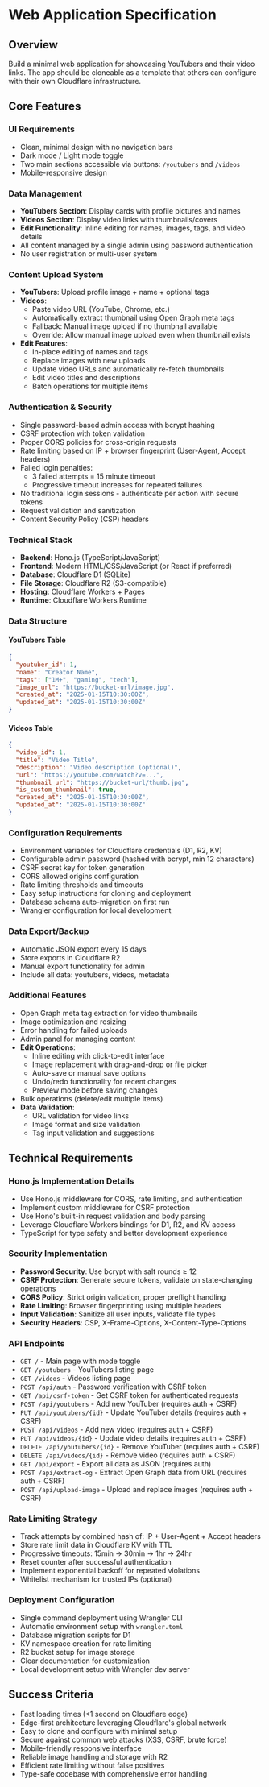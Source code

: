 # Web Application Specification

## Overview
Build a minimal web application for showcasing YouTubers and their video links. The app should be cloneable as a template that others can configure with their own Cloudflare infrastructure.

## Core Features

### UI Requirements
- Clean, minimal design with no navigation bars
- Dark mode / Light mode toggle
- Two main sections accessible via buttons: `/youtubers` and `/videos`
- Mobile-responsive design

### Data Management
- **YouTubers Section**: Display cards with profile pictures and names
- **Videos Section**: Display video links with thumbnails/covers
- **Edit Functionality**: Inline editing for names, images, tags, and video details
- All content managed by a single admin using password authentication
- No user registration or multi-user system

### Content Upload System
- **YouTubers**: Upload profile image + name + optional tags
- **Videos**: 
  - Paste video URL (YouTube, Chrome, etc.)
  - Automatically extract thumbnail using Open Graph meta tags
  - Fallback: Manual image upload if no thumbnail available
  - Override: Allow manual image upload even when thumbnail exists
- **Edit Features**:
  - In-place editing of names and tags
  - Replace images with new uploads
  - Update video URLs and automatically re-fetch thumbnails
  - Edit video titles and descriptions
  - Batch operations for multiple items

### Authentication & Security
- Single password-based admin access with bcrypt hashing
- CSRF protection with token validation
- Proper CORS policies for cross-origin requests
- Rate limiting based on IP + browser fingerprint (User-Agent, Accept headers)
- Failed login penalties:
  - 3 failed attempts = 15 minute timeout
  - Progressive timeout increases for repeated failures
- No traditional login sessions - authenticate per action with secure tokens
- Request validation and sanitization
- Content Security Policy (CSP) headers

### Technical Stack
- **Backend**: Hono.js (TypeScript/JavaScript)
- **Frontend**: Modern HTML/CSS/JavaScript (or React if preferred)
- **Database**: Cloudflare D1 (SQLite)
- **File Storage**: Cloudflare R2 (S3-compatible)
- **Hosting**: Cloudflare Workers + Pages
- **Runtime**: Cloudflare Workers Runtime

### Data Structure

#### YouTubers Table
```json
{
  "youtuber_id": 1,
  "name": "Creator Name",
  "tags": ["1M+", "gaming", "tech"],
  "image_url": "https://bucket-url/image.jpg",
  "created_at": "2025-01-15T10:30:00Z",
  "updated_at": "2025-01-15T10:30:00Z"
}
```

#### Videos Table
```json
{
  "video_id": 1,
  "title": "Video Title",
  "description": "Video description (optional)",
  "url": "https://youtube.com/watch?v=...",
  "thumbnail_url": "https://bucket-url/thumb.jpg",
  "is_custom_thumbnail": true,
  "created_at": "2025-01-15T10:30:00Z",
  "updated_at": "2025-01-15T10:30:00Z"
}
```

### Configuration Requirements
- Environment variables for Cloudflare credentials (D1, R2, KV)
- Configurable admin password (hashed with bcrypt, min 12 characters)
- CSRF secret key for token generation
- CORS allowed origins configuration
- Rate limiting thresholds and timeouts
- Easy setup instructions for cloning and deployment
- Database schema auto-migration on first run
- Wrangler configuration for local development

### Data Export/Backup
- Automatic JSON export every 15 days
- Store exports in Cloudflare R2
- Manual export functionality for admin
- Include all data: youtubers, videos, metadata

### Additional Features
- Open Graph meta tag extraction for video thumbnails
- Image optimization and resizing
- Error handling for failed uploads
- Admin panel for managing content
- **Edit Operations**:
  - Inline editing with click-to-edit interface
  - Image replacement with drag-and-drop or file picker
  - Auto-save or manual save options
  - Undo/redo functionality for recent changes
  - Preview mode before saving changes
- Bulk operations (delete/edit multiple items)
- **Data Validation**:
  - URL validation for video links
  - Image format and size validation
  - Tag input validation and suggestions

## Technical Requirements

### Hono.js Implementation Details
- Use Hono.js middleware for CORS, rate limiting, and authentication
- Implement custom middleware for CSRF protection
- Use Hono's built-in request validation and body parsing
- Leverage Cloudflare Workers bindings for D1, R2, and KV access
- TypeScript for type safety and better development experience

### Security Implementation
- **Password Security**: Use bcrypt with salt rounds ≥ 12
- **CSRF Protection**: Generate secure tokens, validate on state-changing operations
- **CORS Policy**: Strict origin validation, proper preflight handling
- **Rate Limiting**: Browser fingerprinting using multiple headers
- **Input Validation**: Sanitize all user inputs, validate file types
- **Security Headers**: CSP, X-Frame-Options, X-Content-Type-Options

### API Endpoints
- `GET /` - Main page with mode toggle
- `GET /youtubers` - YouTubers listing page  
- `GET /videos` - Videos listing page
- `POST /api/auth` - Password verification with CSRF token
- `GET /api/csrf-token` - Get CSRF token for authenticated requests
- `POST /api/youtubers` - Add new YouTuber (requires auth + CSRF)
- `PUT /api/youtubers/{id}` - Update YouTuber details (requires auth + CSRF)
- `POST /api/videos` - Add new video (requires auth + CSRF)
- `PUT /api/videos/{id}` - Update video details (requires auth + CSRF)
- `DELETE /api/youtubers/{id}` - Remove YouTuber (requires auth + CSRF)
- `DELETE /api/videos/{id}` - Remove video (requires auth + CSRF)
- `GET /api/export` - Export all data as JSON (requires auth)
- `POST /api/extract-og` - Extract Open Graph data from URL (requires auth + CSRF)
- `POST /api/upload-image` - Upload and replace images (requires auth + CSRF)

### Rate Limiting Strategy
- Track attempts by combined hash of: IP + User-Agent + Accept headers
- Store rate limit data in Cloudflare KV with TTL
- Progressive timeouts: 15min → 30min → 1hr → 24hr
- Reset counter after successful authentication
- Implement exponential backoff for repeated violations
- Whitelist mechanism for trusted IPs (optional)

### Deployment Configuration
- Single command deployment using Wrangler CLI
- Automatic environment setup with `wrangler.toml`
- Database migration scripts for D1
- KV namespace creation for rate limiting
- R2 bucket setup for image storage
- Clear documentation for customization
- Local development setup with Wrangler dev server

## Success Criteria
- Fast loading times (<1 second on Cloudflare edge)
- Edge-first architecture leveraging Cloudflare's global network
- Easy to clone and configure with minimal setup
- Secure against common web attacks (XSS, CSRF, brute force)
- Mobile-friendly responsive interface
- Reliable image handling and storage with R2
- Efficient rate limiting without false positives
- Type-safe codebase with comprehensive error handling